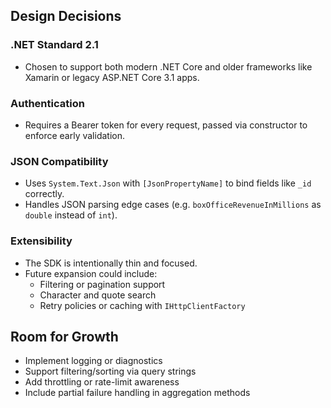 ## Design Decisions

### .NET Standard 2.1
- Chosen to support both modern .NET Core and older frameworks like Xamarin or legacy ASP.NET Core 3.1 apps.

### Authentication
- Requires a Bearer token for every request, passed via constructor to enforce early validation.

### JSON Compatibility
- Uses `System.Text.Json` with `[JsonPropertyName]` to bind fields like `_id` correctly.
- Handles JSON parsing edge cases (e.g. `boxOfficeRevenueInMillions` as `double` instead of `int`).

### Extensibility
- The SDK is intentionally thin and focused.
- Future expansion could include:
  - Filtering or pagination support
  - Character and quote search
  - Retry policies or caching with `IHttpClientFactory`

## Room for Growth

- Implement logging or diagnostics
- Support filtering/sorting via query strings
- Add throttling or rate-limit awareness
- Include partial failure handling in aggregation methods
